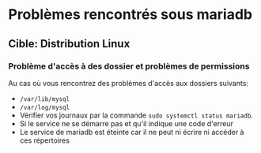 # Problèmes rencontrés sous mariadb 
## Cible: Distribution Linux


### Problème d'accès à des dossier et problèmes de permissions

Au cas où vous rencontrez des problèmes d'accès aux dossiers suivants:
- `/var/lib/mysql`
- `/var/log/mysql`
- Vérifier vos journaux par la commande `sudo systemctl status mariadb`.
- Si le service ne se démarre pas et qu'il indique une code d'erreur 
- Le service de mariadb est éteinte car il ne peut ni écrire ni accéder à ces répertoires

